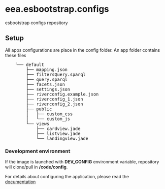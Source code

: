 # eea.esbootstrap.configs
esbootstrap configs repository

## Setup

All apps configurations are place in the config folder. An app folder contains these files

<pre>
    └── default
        ├── mapping.json
        ├── filtersQuery.sparql
        ├── query.sparql
        ├── facets.json
        ├── settings.json
        ├── riverconfig.example.json
        ├── riverconfig_1.json
        ├── riverconfig_2.json
        ├── public
        │   ├── custom_css
        │   └── custom_js
        └── views
            ├── cardview.jade
            ├── listview.jade
            └── landingview.jade
</pre>

### Development environment

If the image is launched with **DEV_CONFIG** environment variable, repository will clone/pull in **/code/config**.

For details about configuring the application, please read the [documentation](https://github.com/eea/eea.docker.esbootstrap/blob/master/docs/Details.md)